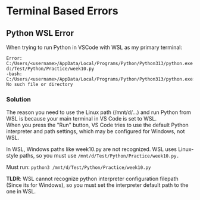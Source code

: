 # Terminal Based Errors

## Python WSL Error
When trying to run Python in VSCode with WSL as my primary terminal:
```
Error: C:/Users/<username>/AppData/Local/Programs/Python/Python313/python.exe d:/Test/Python/Practice/week10.py
-bash: C:/Users/<username>/AppData/Local/Programs/Python/Python313/python.exe: No such file or directory
```
### Solution
The reason you need to use the Linux path (/mnt/d/...) and run Python from WSL is because your main terminal in VS Code is set to WSL. <br>
When you press the "Run" button, VS Code tries to use the default Python interpreter and path settings, which may be configured for Windows, not WSL.

In WSL, Windows paths like week10.py are not recognized. WSL uses Linux-style paths, so you must use ```/mnt/d/Test/Python/Practice/week10.py.```

Must run: ```python3 /mnt/d/Test/Python/Practice/week10.py```

**TLDR**: WSL cannot recognize python interpreter configuration filepath (Since its for Windows), so you must set the interpreter default path to the one in WSL.
